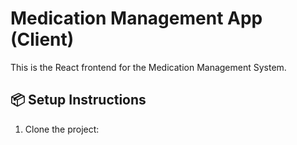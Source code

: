 # Medication Management App (Client)

This is the React frontend for the Medication Management System.

## 📦 Setup Instructions

1. Clone the project:
